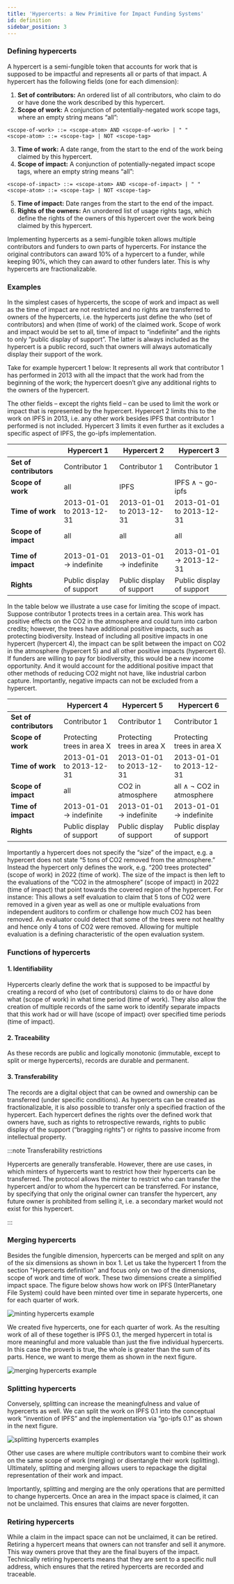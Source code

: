 ```yaml
---
title: 'Hypercerts: a New Primitive for Impact Funding Systems'
id: definition
sidebar_position: 3
---
```


### Defining hypercerts
A hypercert is a semi-fungible token that accounts for work that is supposed to be impactful and represents all or parts of that impact. A hypercert has the following fields (one for each dimension):
1. **Set of contributors:** An ordered list of all contributors, who claim to do or have done the work described by this hypercert.
2. **Scope of work:** A conjunction of potentially-negated work scope tags, where an empty string means “all”:
```
<scope-of-work> ::= <scope-atom> AND <scope-of-work> | " "
<scope-atom> ::= <scope-tag> | NOT <scope-tag>
```
3. **Time of work:** A date range, from the start to the end of the work being claimed by this hypercert.
4. **Scope of impact:** A conjunction of potentially-negated impact scope tags, where an empty string means “all”:
```
<scope-of-impact> ::= <scope-atom> AND <scope-of-impact> | " "
<scope-atom> ::= <scope-tag> | NOT <scope-tag>
```
5. **Time of impact:** Date ranges from the start to the end of the impact.
6. **Rights of the owners:** An unordered list of usage rights tags, which define the rights of the owners of this hypercert over the work being claimed by this hypercert.

Implementing hypercerts as a semi-fungible token allows multiple contributors and funders to own parts of hypercerts. For instance the original contributors can award 10% of a hypercert to a funder, while keeping 90%, which they can award to other funders later. This is why hypercerts are fractionalizable.

### Examples
In the simplest cases of hypercerts, the scope of work and impact as well as the time of impact are not restricted and no rights are transferred to owners of the hypercerts, i.e. the hypercerts just define the who (set of contributors) and when (time of work) of the claimed work. Scope of work and impact would be set to all, time of impact to “indefinite” and the rights to only “public display of support”. The latter is always included as the hypercert is a public record, such that owners will always automatically display their support of the work.

Take for example hypercert 1 below: It represents all work that contributor 1 has performed in 2013 with all the impact that the work had from the beginning of the work; the hypercert doesn’t give any additional rights to the owners of the hypercert.

The other fields – except the rights field – can be used to limit the work or impact that is represented by the hypercert. Hypercert 2 limits this to the work on IPFS in 2013, i.e. any other work besides IPFS that contributor 1 performed is not included. Hypercert 3 limits it even further as it excludes a specific aspect of IPFS, the go-ipfs implementation.

|                         | **Hypercert 1**           | **Hypercert 2**           | **Hypercert 3**           |
|-------------------------|---------------------------|---------------------------|---------------------------|
| **Set of contributors** | Contributor 1             | Contributor 1             | Contributor 1             |
| **Scope of work**       | all                       | IPFS                      | IPFS ∧ ¬ go-ipfs          |
| **Time of work**        | 2013-01-01 to 2013-12-31  | 2013-01-01 to 2013-12-31  | 2013-01-01 to 2013-12-31  |
| **Scope of impact**     | all                       | all                       | all                       |
| **Time of impact**      | 2013-01-01 → indefinite   | 2013-01-01 → indefinite   | 2013-01-01 → 2013-12-31   |
| **Rights**              | Public display of support | Public display of support | Public display of support |

In the table below we illustrate a use case for limiting the scope of impact. Suppose contributor 1 protects trees in a certain area. This work has positive effects on the CO2 in the atmosphere and could turn into carbon credits; however, the trees have additional positive impacts, such as protecting biodiversity. Instead of including all positive impacts in one hypercert (hypercert 4), the impact can be split between the impact on CO2 in the atmosphere (hypercert 5) and all other positive impacts (hypercert 6). If funders are willing to pay for biodiversity, this would be a new income opportunity. And it would account for the additional positive impact that other methods of reducing CO2 might not have, like industrial carbon capture. Importantly, negative impacts can not be excluded from a hypercert.

|                         | **Hypercert 4**            | **Hypercert 5**            | **Hypercert 6**            |
|-------------------------|----------------------------|----------------------------|----------------------------|
| **Set of contributors** | Contributor 1              | Contributor 1              | Contributor 1              |
| **Scope of work**       | Protecting trees in area X | Protecting trees in area X | Protecting trees in area X |
| **Time of work**        | 2013-01-01 to 2013-12-31   | 2013-01-01 to 2013-12-31   | 2013-01-01 to 2013-12-31   |
| **Scope of impact**     | all                        | CO2 in atmosphere          | all ∧ ¬ CO2 in atmosphere  |
| **Time of impact**      | 2013-01-01 → indefinite    | 2013-01-01 → indefinite    | 2013-01-01 → indefinite    |
| **Rights**              | Public display of support  | Public display of support  | Public display of support  |

Importantly a hypercert does not specify the “size” of the impact, e.g. a hypercert does not state “5 tons of CO2 removed from the atmosphere.” Instead the hypercert only defines the work, e.g. “200 trees protected” (scope of work) in 2022 (time of work). The size of the impact is then left to the evaluations of the “CO2 in the atmosphere” (scope of impact) in 2022 (time of impact) that point towards the covered region of the hypercert. For instance: This allows a self evaluation to claim that 5 tons of CO2 were removed in a given year as well as one or multiple evaluations from independent auditors to confirm or challenge how much CO2 has been removed. An evaluator could detect that some of the trees were not healthy and hence only 4 tons of CO2 were removed. Allowing for multiple evaluation is a defining characteristic of the open evaluation system.

### Functions of hypercerts

#### 1. Identifiability
Hypercerts clearly define the work that is supposed to be impactful by creating a record of who (set of contributors) claims to do or have done what (scope of work) in what time period (time of work). They also allow the creation of multiple records of the same work to identify separate impacts that this work had or will have (scope of impact) over specified time periods (time of impact).

#### 2. Traceability
As these records are public and logically monotonic (immutable, except to split or merge hypercerts), records are durable and permanent.

#### 3. Transferability
The records are a digital object that can be owned and ownership can be transferred (under specific conditions). As hypercerts can be created as fractionalizable, it is also possible to transfer only a specified fraction of the hypercert. Each hypercert defines the rights over the defined work that owners have, such as rights to retrospective rewards, rights to public display of the support (“bragging rights”) or rights to passive income from intellectual property.

:::note Transferability restrictions

Hypercerts are generally transferable. However, there are use cases, in which minters of hypercerts want to restrict how their hypercerts can be transferred. The protocol allows the minter to restrict who can transfer the hypercert and/or to whom the hypercert can be transferred. For instance, by specifying that only the original owner can transfer the hypercert, any future owner is prohibited from selling it, i.e. a secondary market would not exist for this hypercert.

:::

### Merging hypercerts
Besides the fungible dimension, hypercerts can be merged and split on any of the six dimensions as shown in box 1. Let us take the hypercert 1 from the section "Hypercerts definition" and focus only on two of the dimensions, scope of work and time of work. These two dimensions create a simplified impact space. The figure below shows how work on IPFS (InterPlanetary File System) could have been minted over time in separate hypercerts, one for each quarter of work.

![minting hypercerts example](../../static/img/creating.png)

We created five hypercerts, one for each quarter of work. As the resulting work of all of these together is IPFS 0.1, the merged hypercert in total is more meaningful and more valuable than just the five individual hypercerts. In this case the proverb is true, the whole is greater than the sum of its parts. Hence, we want to merge them as shown in the next figure.

![merging hypercerts example](../../static/img/merging.png)

### Splitting hypercerts
Conversely, splitting can increase the meaningfulness and value of hypercerts as well. We can split the work on IPFS 0.1 into the conceptual work “invention of IPFS” and the implementation via “go-ipfs 0.1” as shown in the next figure.

![splitting hypercerts examples](../../static/img/splitting.png)

Other use cases are where multiple contributors want to combine their work on the same scope of work (merging) or disentangle their work (splitting). Ultimately, splitting and merging allows users to repackage the digital representation of their work and impact.

Importantly, splitting and merging are the only operations that are permitted to change hypercerts. Once an area in the impact space is claimed, it can not be unclaimed. This ensures that claims are never forgotten.

### Retiring hypercerts
While a claim in the impact space can not be unclaimed, it can be retired. Retiring a hypercert means that owners can not transfer and sell it anymore. This way owners prove that they are the final buyers of the impact. Technically retiring hypercerts means that they are sent to a specific null address, which ensures that the retired hypercerts are recorded and traceable.
